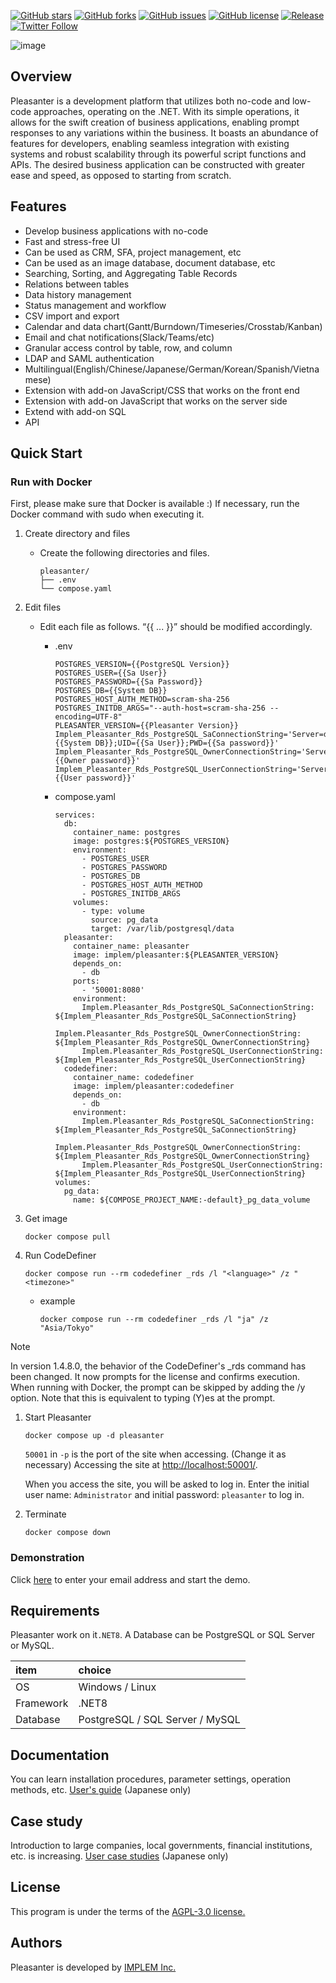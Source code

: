 ﻿[![GitHub stars](https://img.shields.io/github/stars/implem/implem.pleasanter)](https://github.com/implem/implem.pleasanter/stargazers)
[![GitHub forks](https://img.shields.io/github/forks/implem/implem.pleasanter)](https://github.com/implem/implem.pleasanter/network)
[![GitHub issues](https://img.shields.io/github/issues/implem/implem.pleasanter)](https://github.com/implem/implem.pleasanter/issues)
[![GitHub license](https://img.shields.io/github/license/implem/implem.pleasanter)](https://github.com/implem/implem.pleasanter/blob/master/LICENSE)
[![Release](https://img.shields.io/github/v/release/implem/implem.pleasanter?label=release&logo=github&style=flat-square)](https://github.com/implem/implem.pleasanter/releases/latest)
[![Twitter Follow](https://img.shields.io/twitter/follow/pleasanter_oss?style=social)](https://twitter.com/pleasanter_oss)

![image](Implem.Pleasanter/wwwroot/images/logo-version.png)

## Overview

Pleasanter is a development platform that utilizes both no-code and low-code approaches, operating on the .NET. With its simple operations, it allows for the swift creation of business applications, enabling prompt responses to any variations within the business. It boasts an abundance of features for developers, enabling seamless integration with existing systems and robust scalability through its powerful script functions and APIs. The desired business application can be constructed with greater ease and speed, as opposed to starting from scratch.

## Features

- Develop business applications with no-code
- Fast and stress-free UI
- Can be used as CRM, SFA, project management, etc
- Can be used as an image database, document database, etc
- Searching, Sorting, and Aggregating Table Records
- Relations between tables
- Data history management
- Status management and workflow
- CSV import and export
- Calendar and data chart(Gantt/Burndown/Timeseries/Crosstab/Kanban)
- Email and chat notifications(Slack/Teams/etc)
- Granular access control by table, row, and column
- LDAP and SAML authentication
- Multilingual(English/Chinese/Japanese/German/Korean/Spanish/Vietnamese)
- Extension with add-on JavaScript/CSS that works on the front end
- Extension with add-on JavaScript that works on the server side
- Extend with add-on SQL
- API

## Quick Start

### Run with Docker

First, please make sure that Docker is available :)
If necessary, run the Docker command with sudo when executing it.

1. Create directory and files
   - Create the following directories and files.
      ```
      pleasanter/  
      ├── .env  
      └── compose.yaml
      ```
2. Edit files
   - Edit each file as follows. “{{ ... }}” should be modified accordingly.
     - .env
        ```
        POSTGRES_VERSION={{PostgreSQL Version}}
        POSTGRES_USER={{Sa User}}
        POSTGRES_PASSWORD={{Sa Password}}
        POSTGRES_DB={{System DB}}
        POSTGRES_HOST_AUTH_METHOD=scram-sha-256
        POSTGRES_INITDB_ARGS="--auth-host=scram-sha-256 --encoding=UTF-8"
        PLEASANTER_VERSION={{Pleasanter Version}}
        Implem_Pleasanter_Rds_PostgreSQL_SaConnectionString='Server=db;Database={{System DB}};UID={{Sa User}};PWD={{Sa password}}'
        Implem_Pleasanter_Rds_PostgreSQL_OwnerConnectionString='Server=db;Database=#ServiceName#;UID=#ServiceName#_Owner;PWD={{Owner password}}'
        Implem_Pleasanter_Rds_PostgreSQL_UserConnectionString='Server=db;Database=#ServiceName#;UID=#ServiceName#_User;PWD={{User password}}'
        ```

     - compose.yaml
         ```
         services:
           db:
             container_name: postgres
             image: postgres:${POSTGRES_VERSION}
             environment:
               - POSTGRES_USER
               - POSTGRES_PASSWORD
               - POSTGRES_DB
               - POSTGRES_HOST_AUTH_METHOD
               - POSTGRES_INITDB_ARGS
             volumes:
               - type: volume
                 source: pg_data
                 target: /var/lib/postgresql/data
           pleasanter:
             container_name: pleasanter
             image: implem/pleasanter:${PLEASANTER_VERSION}
             depends_on:
               - db
             ports:
               - '50001:8080'
             environment:
               Implem.Pleasanter_Rds_PostgreSQL_SaConnectionString: ${Implem_Pleasanter_Rds_PostgreSQL_SaConnectionString}
               Implem.Pleasanter_Rds_PostgreSQL_OwnerConnectionString: ${Implem_Pleasanter_Rds_PostgreSQL_OwnerConnectionString}
               Implem.Pleasanter_Rds_PostgreSQL_UserConnectionString: ${Implem_Pleasanter_Rds_PostgreSQL_UserConnectionString}
           codedefiner:
             container_name: codedefiner
             image: implem/pleasanter:codedefiner
             depends_on:
               - db
             environment:
               Implem.Pleasanter_Rds_PostgreSQL_SaConnectionString: ${Implem_Pleasanter_Rds_PostgreSQL_SaConnectionString}
               Implem.Pleasanter_Rds_PostgreSQL_OwnerConnectionString: ${Implem_Pleasanter_Rds_PostgreSQL_OwnerConnectionString}
               Implem.Pleasanter_Rds_PostgreSQL_UserConnectionString: ${Implem_Pleasanter_Rds_PostgreSQL_UserConnectionString}
         volumes:
           pg_data:
             name: ${COMPOSE_PROJECT_NAME:-default}_pg_data_volume
         ```
3. Get image
   ```
   docker compose pull
   ```

4. Run CodeDefiner

   ```shell
   docker compose run --rm codedefiner _rds /l "<language>" /z "<timezone>"
   ```

   - example
      ```
      docker compose run --rm codedefiner _rds /l "ja" /z "Asia/Tokyo"
      ```

> [!NOTE]
> In version 1.4.8.0, the behavior of the CodeDefiner's _rds command has been changed.
> It now prompts for the license and confirms execution.
> When running with Docker, the prompt can be skipped by adding the /y option.
> Note that this is equivalent to typing (Y)es at the prompt.

1. Start Pleasanter

   ```shell
   docker compose up -d pleasanter
   ```

   `50001` in `-p` is the port of the site when accessing. (Change it as necessary)
   Accessing the site at <http://localhost:50001/>.

   When you access the site, you will be asked to log in. Enter the initial user name: `Administrator` and initial password: `pleasanter` to log in.

1. Terminate

   ```shell
   docker compose down
   ```

### Demonstration

Click [here](https://demo.pleasanter.org) to enter your email address and start the demo.

## Requirements

Pleasanter work on it`.NET8`. A Database can be PostgreSQL or SQL Server or MySQL.

|item|choice|
|:----|:----|
|OS|Windows / Linux|
|Framework|.NET8|
|Database|PostgreSQL / SQL Server / MySQL|

## Documentation
You can learn installation procedures, parameter settings, operation methods, etc.
[User's guide](https://pleasanter.org/manual) (Japanese only)

## Case study
Introduction to large companies, local governments, financial institutions, etc. is increasing.
[User case studies](https://pleasanter.org/cases) (Japanese only)

## License
This program is under the terms of the [AGPL-3.0 license.](https://github.com/Implem/Implem.Pleasanter/blob/main/LICENSE)

## Authors
Pleasanter is developed by [IMPLEM Inc.](https://implem.co.jp)
